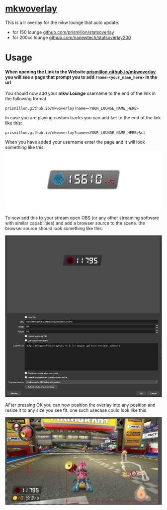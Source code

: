 # [mkwoverlay](https://prismillon.github.io/mkwoverlay/)

This is a lr overlay for the mkw lounge that auto update.

- for 150 lounge [github.com/prismillon/statsoverlay](https://github.com/prismillon/statsoverlay)
- for 200cc lounge [github.com/nanewtech/statsoverlay200](https://github.com/nanewtech/statsoverlay200)

# Usage
#### When opening the Link to the Website [prismillon.github.io/mkwoverlay](https://prismillon.github.io/mkwoverlay) you will see a page that prompt you to add `?name=<your_name_here>` in the url

You should now add your **mkw Lounge** username to the end of the link in the following format

```
prismillon.github.io/mkwoverlay?name=<YOUR_LOUNGE_NAME_HERE>
```
In case you are playing custom tracks you can add `&ct` to the end of the link like this:
```
prismillon.github.io/mkwoverlay?name=<YOUR_LOUNGE_NAME_HERE>&ct
```

When you have added your username enter the page and it will look something like this:
![mmrimage](./media/tutorial_mmr.png)

To now add this to your stream open OBS (or any other streaming software with similar capabilities) and add a browser source to the scene.
the browser source should look something like this:

![browserimage](./media/tutorial_browser.png)

AFter pressing OK you can now position the overlay into any position and resize it to any size you see fit. one such usecase could look like this:

![obsimage](./media/tutorial_obs.png)
